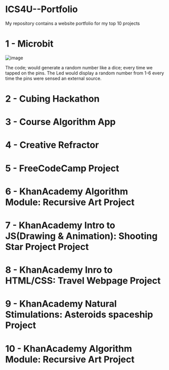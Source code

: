 # ICS4U--Portfolio

My repository contains a website portfolio for my top 10 projects

# 1 - Microbit

![image](https://user-images.githubusercontent.com/55112712/73127123-a9cbda00-3f89-11ea-912e-bdc54fbda289.png)

The code; would generate a random number like a dice; every time we tapped on the pins. The Led would display a random number from 1-6 every time the pins were sensed an external source. 

# 2 - Cubing Hackathon


# 3 - Course Algorithm App


# 4 - Creative Refractor


# 5 - FreeCodeCamp Project

# 6 - KhanAcademy Algorithm Module: Recursive Art Project

# 7 - KhanAcademy Intro to JS(Drawing & Animation): Shooting Star Project Project

# 8 - KhanAcademy Inro to HTML/CSS: Travel Webpage Project

# 9 - KhanAcademy Natural Stimulations: Asteroids spaceship Project

# 10 - KhanAcademy Algorithm Module: Recursive Art Project




